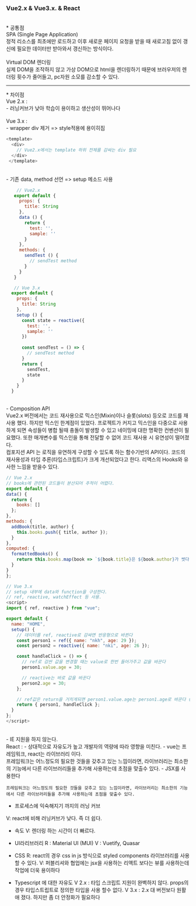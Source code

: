 ### Vue2.x & Vue3.x. & React

<br />
* 공통점 <br />
  SPA (Single Page Application) <br>
  정적 리소스를 최초에만 로드하고 이후 새로운 페이지 요청을 받을 때 새로고침 없이 갱신에 필요한 데이터만 받아와서 갱신하는 방식이다.
  <br><br>  
  Virtual DOM 렌더링 <br>
  실제 DOM을 조작하지 않고 가상 DOM으로 html을 렌더링하기 때문에 브러우저의 렌더링 횟수가 줄어들고, pc자원 소모를 감소할 수 있다.
  <br />
  
<hr/>
* 차이점 <br />
  Vue 2.x : <br> 
  - 러닝커브가 낮아 학습이 용이하고 생산성이 뛰어나다<br />
  <br>
  Vue 3.x : <br>
  - wrapper div 제거 => style적용에 용이히짐 
  <br>
  
   ```javascript
   <template>
     <div>
       // Vue2.x에서는 template 하위 전체를 감싸는 div 필요
     </div>
    </template>
   ```
  <br>
  - 기존 data, method 선언 => setup 메소드 사용 <br>
 
 ```javascript
     // Vue2.x
    export default {
      props: {
        title: String
      },
      data () {
        return {
          test: '',
          sample: ''
        }
      },
      methods: {
        sendTest () {
          // sendTest method
        }
      }
    }
 ```
  
  ```javascript
     // Vue 3.x
    export default {
      props: {
        title: String
      },
      setup () {
        const state = reactive({
          test: '',
          sample: ''
        })
    
        const sendTest = () => {
          // sendTest method
        }
        return { 
          sendTest,
          state
        }
      }
    }
  ```
  <br>
  - Composition API <br>
  Vue2.x 버전에서는 코드 재사용으로 믹스인(Mixin)이나 슬롯(slots) 등오로 코드를 재사용 했다. 하지만 믹스인 한계점이 있었다. 프로젝트가 커지고 믹스인을 다중으로 사용하게 되면 속성들이 병합 될때 충돌이 발생할 수 있고 네이밍에 대한 명확한 컨벤션이 필요했다.  또한 매개변수를 믹스인을 통해 전달할 수 없어 코드 재사용 시 유연성이 떨어졌다. <br>
컴포지션 API 는 로직을 유연하게 구성할 수 있도록 하는 함수기반의 API이다. 코드의 재사용성과 타입 추론(타입스크립트)가 크게 개선되었다고 한다. 리액스의 Hooks와 유사한 느낌을 받을수 있다. 
<br>
  
  ```javascript
  // Vue 2.x
  // books에 관련된 코드들이 분산되어 추적이 어렵다.
  export default {
  data() {
    return {
      books: []
    };
  },
  methods: {
    addBook(title, author) {
      this.books.push({ title, author });
    }
  },
  computed: {
    formattedBooks() {
      return this.books.map(book => `${book.title}은 ${book.author}가 썻다`);
    }
  }
};
  ```
  
  ```javascript
  // Vue 3.x
  // setup 내부에 data와 function을 구성한다.
  // ref, reactive, watchEffect 등 사용.
  <script>
  import { ref, reactive } from "vue";

  export default {
    name: "HOME",
    setup() {
      // 데이터를 ref, reactive로 감싸면 반응형으로 바뀐다
      const person1 = ref({ name: "nkh", age: 29 });
      const person2 = reactive({ name: "nki", age: 26 });

      const handleClick = () => {
        // ref로 감싼 값을 변경할 때는 value로 한번 들어가주고 값을 바꾼다
        person1.value.age = 30;

        // reactive는 바로 값을 바꾼다
        person2.age = 30;
      };

      // ref값은 return을 거치게되면 person1.value.age는 person1.age로 바꾼다 (template에서는 person1.age로 사용)
      return { person1, handleClick };
    }
  };
  </script>
  ```
  
  <br>
  - IE 지원을 하지 않는다. 
  <br>
  React : 
  - 상대적으로 자유도가 높고 개발자의 역량에 따라 영향을 미친다.
  - vue는 프레임워크, react는 라이브러리 이다. <br>
    프레임워크는 어느정도의 필요한 것들을 갖추고 있는 느낌이라면, 라이브러리는 최소한의 기능에서 다른 라이브러리들을 추가해 사용하는데 초점을 맞출수 있다.
   - JSX를 사용한다

    프레임워크는 어느정도의 필요한 것들을 갖추고 있는 느낌이라면, 라이브러리는 최소한의 기능에서 다른 라이브러리들을 추가해 사용하는데 초점을 맞출수 있다.



* 프로세스에 익숙해지기 까지의 러닝 커브

V: react에 비해 러닝커브가 낮다. 즉 더 쉽다.


* 속도
V: 렌더링 하는 시간이 더 빠르다.

* UI라리브러리 
R : Material UI (MUI)
V :  Vuetify, Quasar

* CSS
R: react의 경우 css in js  방식으로 styled components 라이브러리를 사용할 수 있다. 
V: 퍼블리셔와 협업에는 jsx을 사용하는 리액트 보다는 뷰를 사용하는데 작업에 더욱 용이하다

* Typescript 에 대한 자유도
V 2.x : 타입 스크립트 지원이 완벽하지 않다. 
           props의 경우 타입스트립트로 정의한 타입을 사용 할수 없다. 
V 3.x : 2.x 대 버전보다 원활애 졌다. 하지만 좀 더 안정화가 필요하다


